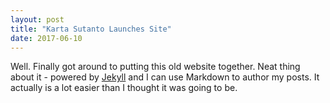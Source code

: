 ```yaml
---
layout: post
title: "Karta Sutanto Launches Site"
date: 2017-06-10
---
```


Well. Finally got around to putting this old website together. Neat thing about it - powered by [Jekyll](http://jekyllrb.com) and I can use Markdown to author my posts. It actually is a lot easier than I thought it was going to be.
